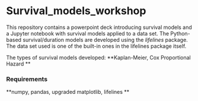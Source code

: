 # Survival_models_workshop

This repository contains a powerpoint deck introducing survival models and a Jupyter notebook with survival models applied to a data set.
The Python-based survival/duration models are developed using the *lifelines* package. The data set used is one of the built-in ones in the lifelines package itself. 

The types of survival models developed: **Kaplan-Meier, Cox Proportional Hazard **

### Requirements
**numpy, pandas, upgraded matplotlib, lifelines **
